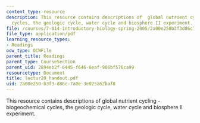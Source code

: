 ```yaml
---
content_type: resource
description: This resource contains descriptions of  global nutrient cycling -biogeochemical
  cycles, the geologic cycle, water cycle and biosphere II experiment.
file: /courses/7-014-introductory-biology-spring-2005/2a00e250b3f3d86c7a0e3e025a52baf8_lectur20_handout.pdf
file_type: application/pdf
learning_resource_types:
- Readings
ocw_type: OCWFile
parent_title: Readings
parent_type: CourseSection
parent_uid: 2894eb2f-6445-f646-6eaf-906bf576ca99
resourcetype: Document
title: lectur20_handout.pdf
uid: 2a00e250-b3f3-d86c-7a0e-3e025a52baf8
---
```

This resource contains descriptions of  global nutrient cycling -biogeochemical cycles, the geologic cycle, water cycle and biosphere II experiment.

